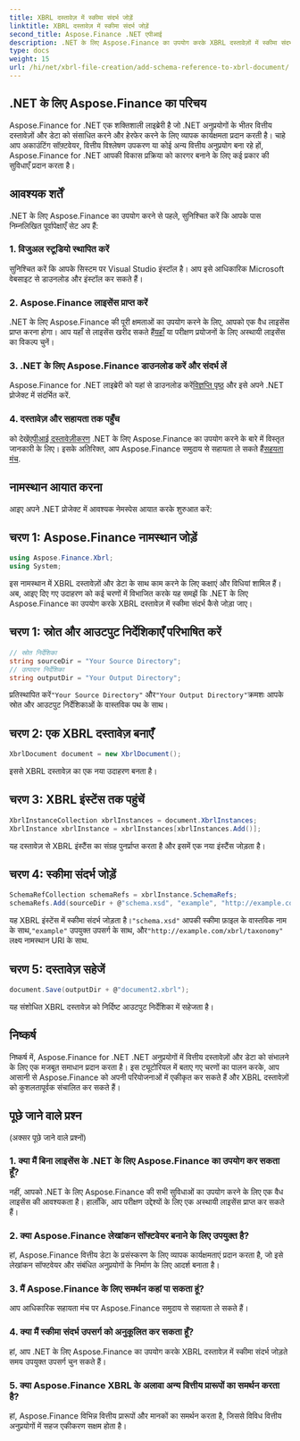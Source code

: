 ```yaml
---
title: XBRL दस्तावेज़ में स्कीमा संदर्भ जोड़ें
linktitle: XBRL दस्तावेज़ में स्कीमा संदर्भ जोड़ें
second_title: Aspose.Finance .NET एपीआई
description: .NET के लिए Aspose.Finance का उपयोग करके XBRL दस्तावेज़ों में स्कीमा संदर्भ जोड़ना सीखें। आज ही अपने वित्तीय डेटा प्रोसेसिंग को सरल बनाएँ!
type: docs
weight: 15
url: /hi/net/xbrl-file-creation/add-schema-reference-to-xbrl-document/
---
```

## .NET के लिए Aspose.Finance का परिचय
Aspose.Finance for .NET एक शक्तिशाली लाइब्रेरी है जो .NET अनुप्रयोगों के भीतर वित्तीय दस्तावेज़ों और डेटा को संसाधित करने और हेरफेर करने के लिए व्यापक कार्यक्षमता प्रदान करती है। चाहे आप अकाउंटिंग सॉफ़्टवेयर, वित्तीय विश्लेषण उपकरण या कोई अन्य वित्तीय अनुप्रयोग बना रहे हों, Aspose.Finance for .NET आपकी विकास प्रक्रिया को कारगर बनाने के लिए कई प्रकार की सुविधाएँ प्रदान करता है।
## आवश्यक शर्तें
.NET के लिए Aspose.Finance का उपयोग करने से पहले, सुनिश्चित करें कि आपके पास निम्नलिखित पूर्वापेक्षाएँ सेट अप हैं:
### 1. विजुअल स्टूडियो स्थापित करें
सुनिश्चित करें कि आपके सिस्टम पर Visual Studio इंस्टॉल है। आप इसे आधिकारिक Microsoft वेबसाइट से डाउनलोड और इंस्टॉल कर सकते हैं।
### 2. Aspose.Finance लाइसेंस प्राप्त करें
.NET के लिए Aspose.Finance की पूरी क्षमताओं का उपयोग करने के लिए, आपको एक वैध लाइसेंस प्राप्त करना होगा। आप यहाँ से लाइसेंस खरीद सकते हैं[यहाँ](https://purchase.aspose.com/buy) या परीक्षण प्रयोजनों के लिए अस्थायी लाइसेंस का विकल्प चुनें।
### 3. .NET के लिए Aspose.Finance डाउनलोड करें और संदर्भ लें
 Aspose.Finance for .NET लाइब्रेरी को यहां से डाउनलोड करें[विज्ञप्ति पृष्ठ](https://releases.aspose.com/finance/net/) और इसे अपने .NET प्रोजेक्ट में संदर्भित करें.
### 4. दस्तावेज़ और सहायता तक पहुँच
 को देखें[एपीआई दस्तावेज़ीकरण](https://reference.aspose.com/finance/net/) .NET के लिए Aspose.Finance का उपयोग करने के बारे में विस्तृत जानकारी के लिए। इसके अतिरिक्त, आप Aspose.Finance समुदाय से सहायता ले सकते हैं[सहयता मंच](https://forum.aspose.com/c/finance/43).
## नामस्थान आयात करना
आइए अपने .NET प्रोजेक्ट में आवश्यक नेमस्पेस आयात करके शुरुआत करें:
## चरण 1: Aspose.Finance नामस्थान जोड़ें
```csharp
using Aspose.Finance.Xbrl;
using System;
```
इस नामस्थान में XBRL दस्तावेज़ों और डेटा के साथ काम करने के लिए कक्षाएं और विधियां शामिल हैं।
अब, आइए दिए गए उदाहरण को कई चरणों में विभाजित करके यह समझें कि .NET के लिए Aspose.Finance का उपयोग करके XBRL दस्तावेज़ में स्कीमा संदर्भ कैसे जोड़ा जाए।
## चरण 1: स्रोत और आउटपुट निर्देशिकाएँ परिभाषित करें
```csharp
// स्रोत निर्देशिका
string sourceDir = "Your Source Directory";
// उत्पादन निर्देशिका
string outputDir = "Your Output Directory";
```
 प्रतिस्थापित करें`"Your Source Directory"` और`"Your Output Directory"`क्रमशः आपके स्रोत और आउटपुट निर्देशिकाओं के वास्तविक पथ के साथ।
## चरण 2: एक XBRL दस्तावेज़ बनाएँ
```csharp
XbrlDocument document = new XbrlDocument();
```
इससे XBRL दस्तावेज़ का एक नया उदाहरण बनता है।
## चरण 3: XBRL इंस्टेंस तक पहुंचें
```csharp
XbrlInstanceCollection xbrlInstances = document.XbrlInstances;
XbrlInstance xbrlInstance = xbrlInstances[xbrlInstances.Add()];
```
यह दस्तावेज़ से XBRL इंस्टैंस का संग्रह पुनर्प्राप्त करता है और इसमें एक नया इंस्टैंस जोड़ता है।
## चरण 4: स्कीमा संदर्भ जोड़ें
```csharp
SchemaRefCollection schemaRefs = xbrlInstance.SchemaRefs;
schemaRefs.Add(sourceDir + @"schema.xsd", "example", "http://example.com/xbrl/taxonomy");
```
 यह XBRL इंस्टेंस में स्कीमा संदर्भ जोड़ता है।`"schema.xsd"` आपकी स्कीमा फ़ाइल के वास्तविक नाम के साथ,`"example"` उपयुक्त उपसर्ग के साथ, और`"http://example.com/xbrl/taxonomy"` लक्ष्य नामस्थान URI के साथ.
## चरण 5: दस्तावेज़ सहेजें
```csharp
document.Save(outputDir + @"document2.xbrl");
```
यह संशोधित XBRL दस्तावेज़ को निर्दिष्ट आउटपुट निर्देशिका में सहेजता है।
## निष्कर्ष
निष्कर्ष में, Aspose.Finance for .NET .NET अनुप्रयोगों में वित्तीय दस्तावेज़ों और डेटा को संभालने के लिए एक मजबूत समाधान प्रदान करता है। इस ट्यूटोरियल में बताए गए चरणों का पालन करके, आप आसानी से Aspose.Finance को अपनी परियोजनाओं में एकीकृत कर सकते हैं और XBRL दस्तावेज़ों को कुशलतापूर्वक संचालित कर सकते हैं।
## पूछे जाने वाले प्रश्न
 (अक्सर पूछे जाने वाले प्रश्नों)
### 1. क्या मैं बिना लाइसेंस के .NET के लिए Aspose.Finance का उपयोग कर सकता हूँ?
नहीं, आपको .NET के लिए Aspose.Finance की सभी सुविधाओं का उपयोग करने के लिए एक वैध लाइसेंस की आवश्यकता है। हालाँकि, आप परीक्षण उद्देश्यों के लिए एक अस्थायी लाइसेंस प्राप्त कर सकते हैं।
### 2. क्या Aspose.Finance लेखांकन सॉफ्टवेयर बनाने के लिए उपयुक्त है?
हां, Aspose.Finance वित्तीय डेटा के प्रसंस्करण के लिए व्यापक कार्यक्षमताएं प्रदान करता है, जो इसे लेखांकन सॉफ्टवेयर और संबंधित अनुप्रयोगों के निर्माण के लिए आदर्श बनाता है।
### 3. मैं Aspose.Finance के लिए समर्थन कहां पा सकता हूं?
आप आधिकारिक सहायता मंच पर Aspose.Finance समुदाय से सहायता ले सकते हैं।
### 4. क्या मैं स्कीमा संदर्भ उपसर्ग को अनुकूलित कर सकता हूँ?
हां, आप .NET के लिए Aspose.Finance का उपयोग करके XBRL दस्तावेज़ में स्कीमा संदर्भ जोड़ते समय उपयुक्त उपसर्ग चुन सकते हैं।
### 5. क्या Aspose.Finance XBRL के अलावा अन्य वित्तीय प्रारूपों का समर्थन करता है?
हां, Aspose.Finance विभिन्न वित्तीय प्रारूपों और मानकों का समर्थन करता है, जिससे विविध वित्तीय अनुप्रयोगों में सहज एकीकरण सक्षम होता है।